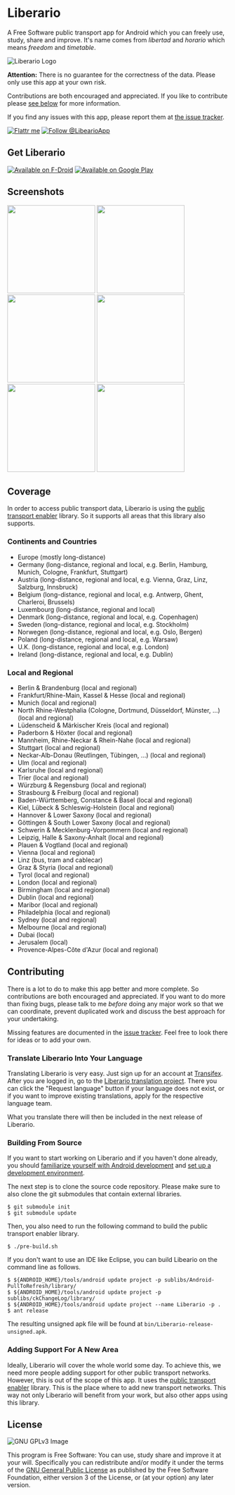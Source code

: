 Liberario
=========

A Free Software public transport app for Android which you can freely use, study, share and improve. It's name comes from *libertad* and *horario* which means *freedom* and *timetable*.

![Liberario Logo](/res/drawable-xhdpi/ic_launcher.png)

**Attention:** There is no guarantee for the correctness of the data. Please only use this app at your own risk.

Contributions are both encouraged and appreciated. If you like to contribute please [see below](#contributing) for more information.

If you find any issues with this app, please report them at [the issue tracker](https://github.com/grote/Liberario/issues).

[![Flattr me](art/flattr.png)](https://flattr.com/thing/1921242)
[![Follow @LibearioApp](art/twitter.png)](https://twitter.com/LiberarioApp)

Get Liberario
-------------

[![Available on F-Droid](https://f-droid.org/wiki/images/c/c4/F-Droid-button_available-on.png)](https://f-droid.org/repository/browse/?fdid=de.grobox.liberario)
[![Available on Google Play](https://developer.android.com/images/brand/en_app_rgb_wo_45.png)](https://play.google.com/store/apps/details?id=de.grobox.liberario)

Screenshots
-----------
[<img src="art/screenshots/directions.png" width="200">](art/screenshots/directions.png)
[<img src="art/screenshots/trips.png" width="200">](art/screenshots/trips.png)
[<img src="art/screenshots/trip_details.png" width="200">](art/screenshots/trip_details.png)
[<img src="art/screenshots/favorite_trips.png" width="200">](art/screenshots/favorite_trips.png)
[<img src="art/screenshots/stations.png" width="200">](art/screenshots/stations.png)
[<img src="art/screenshots/nearby_stations.png" width="200">](art/screenshots/nearby_stations.png)


Coverage
--------

In order to access public transport data, Liberario is using the [public transport enabler](http://code.google.com/p/public-transport-enabler/) library. So it supports all areas that this library also supports.

### Continents and Countries ###

* Europe (mostly long-distance)
* Germany (long-distance, regional and local, e.g. Berlin, Hamburg, Munich, Cologne, Frankfurt, Stuttgart)
* Austria (long-distance, regional and local, e.g. Vienna, Graz, Linz, Salzburg, Innsbruck)
* Belgium (long-distance, regional and local, e.g. Antwerp, Ghent, Charleroi, Brussels)
* Luxembourg (long-distance, regional and local)
* Denmark (long-distance, regional and local, e.g. Copenhagen)
* Sweden (long-distance, regional and local, e.g. Stockholm)
* Norwegen (long-distance, regional and local, e.g. Oslo, Bergen)
* Poland (long-distance, regional and local, e.g. Warsaw)
* U.K. (long-distance, regional and local, e.g. London)
* Ireland (long-distance, regional and local, e.g. Dublin)

### Local and Regional ###

* Berlin & Brandenburg (local and regional)
* Frankfurt/Rhine-Main, Kassel & Hesse (local and regional)
* Munich (local and regional)
* North Rhine-Westphalia (Cologne, Dortmund, Düsseldorf, Münster, ...) (local and regional)
* Lüdenscheid & Märkischer Kreis (local and regional)
* Paderborn & Höxter (local and regional)
* Mannheim, Rhine-Neckar & Rhein-Nahe (local and regional)
* Stuttgart (local and regional)
* Neckar-Alb-Donau (Reutlingen, Tübingen, ...) (local and regional)
* Ulm (local and regional)
* Karlsruhe (local and regional)
* Trier (local and regional)
* Würzburg & Regensburg (local and regional)
* Strasbourg & Freiburg (local and regional)
* Baden-Württemberg, Constance & Basel (local and regional)
* Kiel, Lübeck & Schleswig-Holstein (local and regional)
* Hannover & Lower Saxony (local and regional)
* Göttingen & South Lower Saxony (local and regional)
* Schwerin & Mecklenburg-Vorpommern (local and regional)
* Leipzig, Halle & Saxony-Anhalt (local and regional)
* Plauen & Vogtland (local and regional)
* Vienna (local and regional)
* Linz (bus, tram and cablecar)
* Graz & Styria (local and regional)
* Tyrol (local and regional)
* London (local and regional)
* Birmingham (local and regional)
* Dublin (local and regional)
* Maribor (local and regional)
* Philadelphia (local and regional)
* Sydney (local and regional)
* Melbourne (local and regional)
* Dubai (local)
* Jerusalem (local)
* Provence-Alpes-Côte d'Azur (local and regional)

Contributing
------------

There is a lot to do to make this app better and more complete. So contributions are both encouraged and appreciated. If you want to do more than fixing bugs, please talk to me *before* doing any major work so that we can coordinate, prevent duplicated work and discuss the best approach for your undertaking.

Missing features are documented in the [issue tracker](https://github.com/grote/Liberario/issues?labels=enhancement&state=open). Feel free to look there for ideas or to add your own.

### Translate Liberario Into Your Language ###

Translating Liberario is very easy. Just sign up for an account at [Transifex](https://www.transifex.com). After you are logged in, go to the [Liberario translation project](https://www.transifex.com/projects/p/liberario/). There you can click the "Request language" button if your language does not exist, or if you want to improve existing translations, apply for the respective language team.

What you translate there will then be included in the next release of Liberario.

### Building From Source ###

If you want to start working on Liberario and if you haven't done already, you should [familiarize yourself with Android development](https://developer.android.com/training/basics/firstapp/index.html) and [set up a development environment](https://developer.android.com/sdk/index.html).

The next step is to clone the source code repository. Please make sure to also clone the git submodules that contain external libraries.

    $ git submodule init
    $ git submodule update

Then, you also need to run the following command to build the public transport enabler library.

    $ ./pre-build.sh

If you don't want to use an IDE like Eclipse, you can build Libeario on the command line as follows.

    $ ${ANDROID_HOME}/tools/android update project -p sublibs/Android-PullToRefresh/library/
    $ ${ANDROID_HOME}/tools/android update project -p sublibs/ckChangeLog/library/
    $ ${ANDROID_HOME}/tools/android update project --name Liberario -p .
    $ ant release

The resulting unsigned apk file will be found at `bin/Liberario-release-unsigned.apk`.


### Adding Support For A New Area ###

Ideally, Liberario will cover the whole world some day. To achieve this, we need more people adding support for other public transport networks. However, this is out of the scope of this app. It uses the [public transport enabler](http://code.google.com/p/public-transport-enabler/) library. This is the place where to add new transport networks. This way not only Liberario will benefit from your work, but also other apps using this library.


License
-------

![GNU GPLv3 Image](https://www.gnu.org/graphics/gplv3-127x51.png)

This program is Free Software: You can use, study share and improve it at your
will. Specifically you can redistribute and/or modify it under the terms of the
[GNU General Public License](https://www.gnu.org/licenses/gpl.html) as
published by the Free Software Foundation, either version 3 of the License, or
(at your option) any later version.
